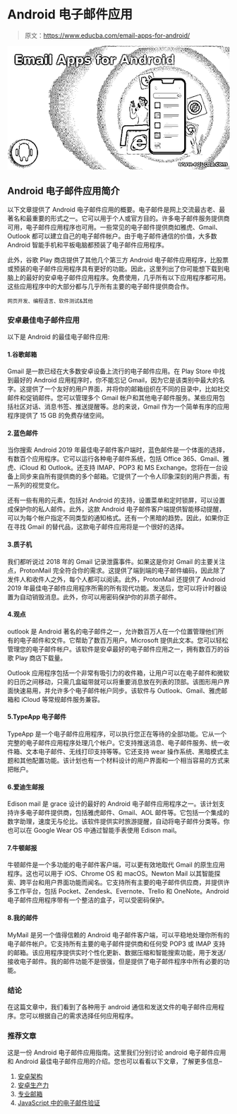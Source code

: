 # Android 电子邮件应用

> 原文：<https://www.educba.com/email-apps-for-android/>

![Email Apps for Android](img/ac6bb5898e52227e14c6000326ba12cf.png)



## Android 电子邮件应用简介

以下文章提供了 Android 电子邮件应用的概要。电子邮件是网上交流最古老、最著名和最重要的形式之一。它可以用于个人或官方目的。许多电子邮件服务提供商可用，电子邮件应用程序也可用。一些常见的电子邮件提供商如雅虎、Gmail、Outlook 都可以建立自己的电子邮件帐户。由于电子邮件通信的价值，大多数 Android 智能手机和平板电脑都预装了电子邮件应用程序。

此外，谷歌 Play 商店提供了其他几个第三方 Android 电子邮件应用程序，比股票或预装的电子邮件应用程序具有更好的功能。因此，这里列出了你可能想下载到电脑上的最好的安卓电子邮件应用程序。免费使用，几乎所有以下应用程序都可用。这些应用程序中的大部分都与几乎所有主要的电子邮件提供商合作。

<small>网页开发、编程语言、软件测试&其他</small>

### 安卓最佳电子邮件应用

以下是 Android 的最佳电子邮件应用:

#### 1.谷歌邮箱

Gmail 是一款已经在大多数安卓设备上流行的电子邮件应用。在 Play Store 中找到最好的 Android 应用程序时，你不能忘记 Gmail，因为它是该类别中最大的名字。这提供了一个友好的用户界面，并将你的邮箱组织在不同的目录中，比如社交邮件和促销邮件。您可以管理多个 Gmail 帐户和其他电子邮件服务。某些应用包括社区对话、消息书签、推送提醒等。总的来说，Gmail 作为一个简单有序的应用程序提供了 15 GB 的免费存储空间。

#### 2.蓝色邮件

当你搜索 Android 2019 年最佳电子邮件客户端时，蓝色邮件是一个体面的选择，有数百个应用程序。它可以运行各种电子邮件系统，包括 Office 365、Gmail、雅虎、iCloud 和 Outlook。还支持 IMAP、POP3 和 MS Exchange。您将在一台设备上同步来自所有提供商的多个邮箱。它提供了一个令人印象深刻的用户界面，有一系列的视觉变化。

还有一些有用的元素，包括对 Android 的支持，设置菜单和定时锁屏，可以设置成保护你的私人邮件。此外，这款 Android 电子邮件客户端提供智能移动提醒，可以为每个帐户指定不同类型的通知格式。还有一个黑暗的趋势。因此，如果你正在寻找 Gmail 的替代品，这款电子邮件应用将是一个很好的选择。

#### 3.质子机

我们都听说过 2018 年的 Gmail 记录泄露事件。如果这是你对 Gmail 的主要关注点，ProtonMail 完全符合你的需求。这提供了端到端的电子邮件编码，因此除了发件人和收件人之外，每个人都可以阅读。此外，ProtonMail 还提供了 Android 2019 年最佳电子邮件应用程序所需的所有现代功能。发送后，您可以将计时器设置为自动销毁消息。此外，你可以用密码保护你的非质子邮件。

#### 4.观点

outlook 是 Android 著名的电子邮件之一，允许数百万人在一个位置管理他们所有的电子邮件和文件。它帮助了数百万用户。Microsoft 提供此文本。您可以轻松管理您的电子邮件帐户。该软件是安卓最好的电子邮件应用之一，拥有数百万的谷歌 Play 商店下载量。

Outlook 应用程序包括一个非常有吸引力的收件箱，让用户可以在电子邮件和微软的日历之间移动，只需几盒磁带就可以将重要消息放在列表的顶部。该图形用户界面快速易用，并允许多个电子邮件帐户同步。该软件与 Outlook、Gmail、雅虎邮箱和 iCloud 等常规邮件服务兼容。

#### 5.TypeApp 电子邮件

TypeApp 是一个电子邮件应用程序，可以执行您正在等待的全部功能。它从一个完整的电子邮件应用程序处理几个帐户。它支持推送消息、电子邮件服务、统一收件箱、文本电子邮件、无线打印支持等等。它还支持 wear 操作系统、黑暗模式主题和其他配置功能。该计划也有一个材料设计的用户界面和一个相当容易的方式来把帐户。

#### 6.爱迪生邮报

Edison mail 是 grace 设计的最好的 Android 电子邮件应用程序之一。该计划支持许多电子邮件提供商，包括雅虎邮件、Gmail、AOL 邮件等。它包括一个集成的数字助理，速度无与伦比。该软件提供实时旅游提醒，自动将电子邮件分类等。你也可以在 Google Wear OS 中通过智能手表使用 Edison mail。

#### 7.牛顿邮报

牛顿邮件是一个多功能的电子邮件客户端，可以更有效地取代 Gmail 的原生应用程序。这也可以用于 iOS、Chrome OS 和 macOS。Newton Mail 以其智能探索、跨平台和用户界面功能而闻名。它支持所有主要的电子邮件供应商，并提供许多工作平台，包括 Pocket、Zendesk、Evernote、Trello 和 OneNote。Android 电子邮件应用程序带有一个整洁的盒子，可以受密码保护。

#### 8.我的邮件

MyMail 是另一个值得信赖的 Android 电子邮件客户端，可以平稳地处理你所有的电子邮件帐户。它支持所有主要的电子邮件提供商和任何受 POP3 或 IMAP 支持的邮箱。该应用程序提供实时个性化更新、数据压缩和智能搜索功能，用于发送/接收电子邮件。我的邮件功能不是很强，但是提供了电子邮件程序中所有必要的功能。

### 结论

在这篇文章中，我们看到了各种用于 android 通信和发送文件的电子邮件应用程序。您可以根据自己的需求选择任何应用程序。

### 推荐文章

这是一份 Android 电子邮件应用指南。这里我们分别讨论 android 电子邮件应用和 Android 最佳电子邮件应用的介绍。您也可以看看以下文章，了解更多信息–

1.  [安卓架构](https://www.educba.com/android-architecture/)
2.  [安卓生产力](https://www.educba.com/android-productivity/)
3.  [专业邮箱](https://www.educba.com/professional-email/)
4.  [JavaScript 中的电子邮件验证](https://www.educba.com/email-validation-in-javascript/)





